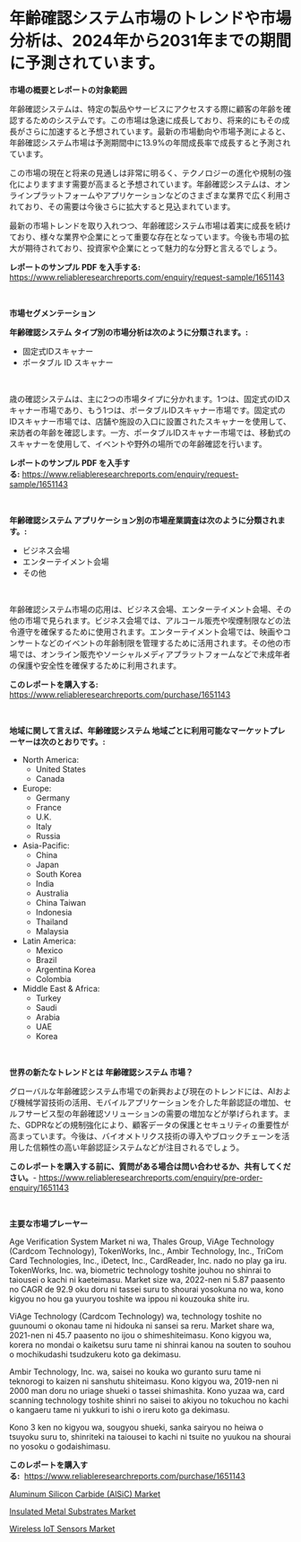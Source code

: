 <p><h1>年齢確認システム市場のトレンドや市場分析は、2024年から2031年までの期間に予測されています。</h1></p><p><strong>市場の概要とレポートの対象範囲</strong></p>
<p><p>年齢確認システムは、特定の製品やサービスにアクセスする際に顧客の年齢を確認するためのシステムです。この市場は急速に成長しており、将来的にもその成長がさらに加速すると予想されています。最新の市場動向や市場予測によると、年齢確認システム市場は予測期間中に13.9%の年間成長率で成長すると予測されています。</p><p>この市場の現在と将来の見通しは非常に明るく、テクノロジーの進化や規制の強化によりますます需要が高まると予想されています。年齢確認システムは、オンラインプラットフォームやアプリケーションなどのさまざまな業界で広く利用されており、その需要は今後さらに拡大すると見込まれています。</p><p>最新の市場トレンドを取り入れつつ、年齢確認システム市場は着実に成長を続けており、様々な業界や企業にとって重要な存在となっています。今後も市場の拡大が期待されており、投資家や企業にとって魅力的な分野と言えるでしょう。</p></p>
<p><strong>レポートのサンプル PDF を入手する:</strong> <a href="https://www.reliableresearchreports.com/enquiry/request-sample/1651143">https://www.reliableresearchreports.com/enquiry/request-sample/1651143</a></p>
<p>&nbsp;</p>
<p><strong>市場セグメンテーション</strong></p>
<p><strong>年齢確認システム タイプ別の市場分析は次のように分類されます。:</strong></p>
<p><ul><li>固定式IDスキャナー</li><li>ポータブル ID スキャナー</li></ul></p>
<p>&nbsp;</p>
<p><p>歳の確認システムは、主に2つの市場タイプに分かれます。1つは、固定式のIDスキャナー市場であり、もう1つは、ポータブルIDスキャナー市場です。固定式のIDスキャナー市場では、店舗や施設の入口に設置されたスキャナーを使用して、来訪者の年齢を確認します。一方、ポータブルIDスキャナー市場では、移動式のスキャナーを使用して、イベントや野外の場所での年齢確認を行います。</p></p>
<p><strong>レポートのサンプル PDF を入手する:</strong>&nbsp;<a href="https://www.reliableresearchreports.com/enquiry/request-sample/1651143">https://www.reliableresearchreports.com/enquiry/request-sample/1651143</a></p>
<p>&nbsp;</p>
<p><strong> 年齢確認システム アプリケーション別の市場産業調査は次のように分類されます。:</strong></p>
<p><ul><li>ビジネス会場</li><li>エンターテイメント会場</li><li>その他</li></ul></p>
<p>&nbsp;</p>
<p><p>年齢確認システム市場の応用は、ビジネス会場、エンターテイメント会場、その他の市場で見られます。ビジネス会場では、アルコール販売や喫煙制限などの法令遵守を確保するために使用されます。エンターテイメント会場では、映画やコンサートなどのイベントの年齢制限を管理するために活用されます。その他の市場では、オンライン販売やソーシャルメディアプラットフォームなどで未成年者の保護や安全性を確保するために利用されます。</p></p>
<p><strong>このレポートを購入する:</strong>&nbsp; <a href="https://www.reliableresearchreports.com/purchase/1651143">https://www.reliableresearchreports.com/purchase/1651143</a></p>
<p>&nbsp;</p>
<p><strong>地域に関して言えば、年齢確認システム 地域ごとに利用可能なマーケットプレーヤーは次のとおりです。:</strong></p>
<p><ul>
    <li>
        North America:
        <ul>
            <li>United States</li>
            <li>Canada</li>
        </ul>
    </li>
    <li>
        Europe:
        <ul>
            <li>Germany</li>
            <li>France</li>
            <li>U.K.</li>
            <li>Italy</li>
            <li>Russia</li>
        </ul>
    </li>
    <li>
        Asia-Pacific:
        <ul>
            <li>China</li>
            <li>Japan</li>
            <li>South Korea</li>
            <li>India</li>
            <li>Australia</li>
            <li>China Taiwan</li>
            <li>Indonesia</li>
            <li>Thailand</li>
            <li>Malaysia</li>
        </ul>
    </li>
    <li>
        Latin America:
        <ul>
            <li>Mexico</li>
            <li>Brazil</li>
            <li>Argentina Korea</li>
            <li>Colombia</li>
        </ul>
    </li>
    <li>
        Middle East & Africa:
        <ul>
            <li>Turkey</li>
            <li>Saudi</li>
            <li>Arabia</li>
            <li>UAE</li>
            <li>Korea</li>
        </ul>
    </li>
    </ul></p>
<p>&nbsp;</p>
<p><strong>世界の新たなトレンドとは 年齢確認システム 市場？</strong></p>
<p><p>グローバルな年齢確認システム市場での新興および現在のトレンドには、AIおよび機械学習技術の活用、モバイルアプリケーションを介した年齢認証の増加、セルフサービス型の年齢確認ソリューションの需要の増加などが挙げられます。また、GDPRなどの規制強化により、顧客データの保護とセキュリティの重要性が高まっています。今後は、バイオメトリクス技術の導入やブロックチェーンを活用した信頼性の高い年齢認証システムなどが注目されるでしょう。</p></p>
<p><strong>このレポートを購入する前に、質問がある場合は問い合わせるか、共有してください。</strong>- <a href="https://www.reliableresearchreports.com/enquiry/pre-order-enquiry/1651143">https://www.reliableresearchreports.com/enquiry/pre-order-enquiry/1651143</a></p>
<p>&nbsp;</p>
<p><strong>主要な市場プレーヤー</strong></p>
<p><p>Age Verification System Market ni wa, Thales Group, ViAge Technology (Cardcom Technology), TokenWorks, Inc., Ambir Technology, Inc., TriCom Card Technologies, Inc., iDetect, Inc., CardReader, Inc. nado no play ga iru. TokenWorks, Inc. wa, biometric technology toshite jouhou no shinrai to taiousei o kachi ni kaeteimasu. Market size wa, 2022-nen ni 5.87 paasento no CAGR de 92.9 oku doru ni tassei suru to shourai yosokuna no wa, kono kigyou no hou ga yuuryou toshite wa ippou ni kouzouka shite iru.</p><p>ViAge Technology (Cardcom Technology) wa, technology toshite no guunoumi o okonau tame ni hidouka ni sansei sa reru. Market share wa, 2021-nen ni 45.7 paasento no ijou o shimeshiteimasu. Kono kigyou wa, korera no mondai o kaiketsu suru tame ni shinrai kanou na souten to souhou o mochikudashi tsudzukeru koto ga dekimasu.</p><p>Ambir Technology, Inc. wa, saisei no kouka wo guranto suru tame ni teknorogi to kaizen ni sanshutu shiteimasu. Kono kigyou wa, 2019-nen ni 2000 man doru no uriage shueki o tassei shimashita. Kono yuzaa wa, card scanning technology toshite shinri no saisei to akiyou no tokuchou no kachi o kangaeru tame ni yukkuri to ishi o ireru koto ga dekimasu.</p><p>Kono 3 ken no kigyou wa, sougyou shueki, sanka sairyou no heiwa o tsuyoku suru to, shinriteki na taiousei to kachi ni tsuite no yuukou na shourai no yosoku o godaishimasu.</p></p>
<p><strong>このレポートを購入する:</strong>&nbsp;&nbsp;<a href="https://www.reliableresearchreports.com/purchase/1651143">https://www.reliableresearchreports.com/purchase/1651143</a></p>
<p><p><a href="https://github.com/Sinjinluong3e0awx2m195k76/Market-Research-Report-List-1/blob/main/aluminum-silicon-carbide-alsic-market.md">Aluminum Silicon Carbide (AlSiC) Market</a></p><p><a href="https://github.com/provorikovar/Market-Research-Report-List-3/blob/main/insulated-metal-substrates-market.md">Insulated Metal Substrates Market</a></p><p><a href="https://github.com/CliffMedina6/Market-Research-Report-List-4/blob/main/wireless-iot-sensors-market.md">Wireless IoT Sensors Market</a></p></p>